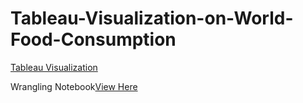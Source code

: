 # Tableau-Visualization-on-World-Food-Consumption

[Tableau Visualization](https://public.tableau.com/profile/pooja7429#!/vizhome/World_Food_Consumption_V2/Story1?publish=yes)


Wrangling Notebook[View Here](https://nbviewer.jupyter.org/github/pooja2512/Tableau-Visualization-on-World-Food-Consumption/blob/master/Data_wrangling_World_food_consumption.ipynb)
